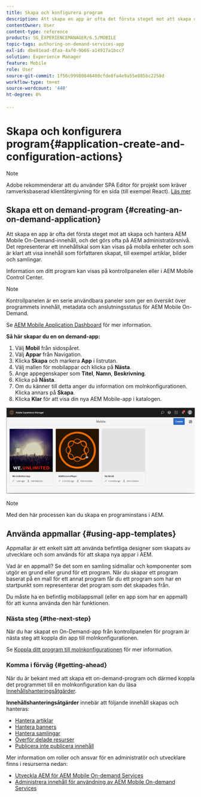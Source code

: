 ```yaml
---
title: Skapa och konfigurera program
description: Att skapa en app är ofta det första steget mot att skapa och hantera AEM Mobile On-Demand-innehåll. Följ den här sidan om du vill veta mer.
contentOwner: User
content-type: reference
products: SG_EXPERIENCEMANAGER/6.5/MOBILE
topic-tags: authoring-on-demand-services-app
exl-id: dbe81ead-dfaa-4af0-9b66-a14917a1bcc7
solution: Experience Manager
feature: Mobile
role: User
source-git-commit: 1f56c99980846400cfde8fa4e9a55e885bc2258d
workflow-type: tm+mt
source-wordcount: '440'
ht-degree: 0%

---
```


# Skapa och konfigurera program{#application-create-and-configuration-actions}

>[!NOTE]
>
>Adobe rekommenderar att du använder SPA Editor för projekt som kräver ramverksbaserad klientåtergivning för en sida (till exempel React). [Läs mer](/help/sites-developing/spa-overview.md).

## Skapa ett on demand-program {#creating-an-on-demand-application}

Att skapa en app är ofta det första steget mot att skapa och hantera AEM Mobile On-Demand-innehåll, och det görs ofta på AEM administratörsnivå. Det representerar ett innehållskal som kan visas på mobila enheter och som är klart att visa innehåll som författaren skapat, till exempel artiklar, bilder och samlingar.

Information om ditt program kan visas på kontrollpanelen eller i AEM Mobile Control Center.

>[!NOTE]
>
>Kontrollpanelen är en serie användbara paneler som ger en översikt över programmets innehåll, metadata och anslutningsstatus för AEM Mobile On-Demand.
>
>Se [AEM Mobile Application Dashboard](/help/mobile/mobile-apps-ondemand-application-dashboard.md) för mer information.

**Så här skapar du en on demand-app:**

1. Välj **Mobil** från sidospåret.
1. Välj **Appar** från Navigation.
1. Klicka **Skapa** och markera **App** i listrutan.
1. Välj mallen för mobilappar och klicka på **Nästa**.
1. Ange appegenskaper som **Titel**, **Namn**, **Beskrivning**.
1. Klicka på **Nästa**.
1. Om du känner till detta anger du information om molnkonfigurationen. Klicka annars på **Skapa**.
1. Klicka **Klar** för att visa din nya AEM Mobile-app i katalogen.

![chlimage_1](assets/chlimage_1.gif)

>[!NOTE]
>
>Med den här processen kan du skapa en programinstans i AEM.

## Använda appmallar {#using-app-templates}

Appmallar är ett enkelt sätt att använda befintliga designer som skapats av utvecklare och som används för att skapa nya appar i AEM.

Vad är en appmall? Se det som en samling sidmallar och komponenter som utgör en grund eller grund för ett program.
När du skapar ett program baserat på en mall för ett annat program får du ett program som har en startpunkt som representerar det program som det skapades från.

Du måste ha en befintlig mobilappsmall (eller en app som har en appmall) för att kunna använda den här funktionen.

### Nästa steg {#the-next-step}

När du har skapat en On-Demand-app från kontrollpanelen för program är nästa steg att koppla din app till molnkonfigurationen.

Se [Koppla ditt program till molnkonfigurationen](/help/mobile/mobile-on-demand-associating-an-on-demand-app-to-cloud-configuration.md) för mer information.

### Komma i förväg {#getting-ahead}

När du är bekant med att skapa ett on-demand-program och därmed koppla det programmet till en molnkonfiguration kan du läsa [Innehållshanteringsåtgärder](/help/mobile/mobile-apps-ondemand-manage-content-ondemand.md).

**Innehållshanteringsåtgärder** innebär att följande innehåll skapas och hanteras:

* [Hantera artiklar](/help/mobile/mobile-on-demand-managing-articles.md)
* [Hantera banners](/help/mobile/mobile-on-demand-managing-banners.md)
* [Hantera samlingar](/help/mobile/mobile-on-demand-managing-collections.md)
* [Överför delade resurser](/help/mobile/mobile-on-demand-shared-resources.md)
* [Publicera inte publicera innehåll](/help/mobile/mobile-on-demand-publishing-unpublishing.md)

Mer information om roller och ansvar för en administratör och utvecklare finns i resurserna nedan:

* [Utveckla AEM för AEM Mobile On-demand Services](/help/mobile/aem-mobile-on-demand.md)
* [Administrera innehåll för användning av AEM Mobile On-demand Services](/help/mobile/aem-mobile.md)
